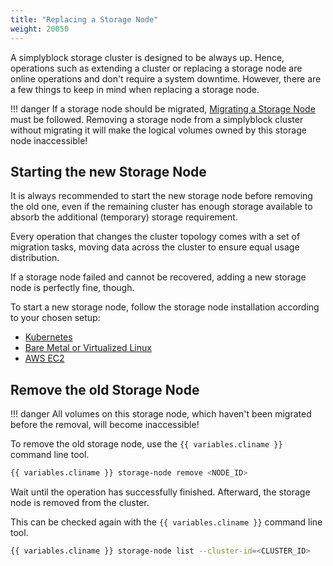 ```yaml
---
title: "Replacing a Storage Node"
weight: 20050
---
```


A simplyblock storage cluster is designed to be always up. Hence, operations such as extending a cluster or
replacing a storage node are online operations and don't require a system downtime. However, there are a few
things to keep in mind when replacing a storage node.

!!! danger
    If a storage node should be migrated, [Migrating a Storage Node](migrating-storage-node.md) must be followed.
    Removing a storage node from a simplyblock cluster without migrating it will make the logical volumes owned by this
    storage node inaccessible!

## Starting the new Storage Node

It is always recommended to start the new storage node before removing the old one, even if the remaining
cluster has enough storage available to absorb the additional (temporary) storage requirement.

Every operation that changes the cluster topology comes with a set of migration tasks, moving data across
the cluster to ensure equal usage distribution.

If a storage node failed and cannot be recovered, adding a new storage node is perfectly fine, though.

To start a new storage node, follow the storage node installation according to your chosen setup:

- [Kubernetes](../deployments/kubernetes/install-simplyblock/index.md)
- [Bare Metal or Virtualized Linux](../deployments/baremetal/index.md)
- [AWS EC2](../deployments/aws-ec2/index.md)

## Remove the old Storage Node

!!! danger
    All volumes on this storage node, which haven't been migrated before the removal, will become inaccessible!

To remove the old storage node, use the `{{ variables.cliname }}` command line tool. 

```bash title="Remove a storage node"
{{ variables.cliname }} storage-node remove <NODE_ID>
```

Wait until the operation has successfully finished. Afterward, the storage node is removed from the cluster.

This can be checked again with the `{{ variables.cliname }}` command line tool.

```bash title="List storage nodes"
{{ variables.cliname }} storage-node list --cluster-id=<CLUSTER_ID>
```
